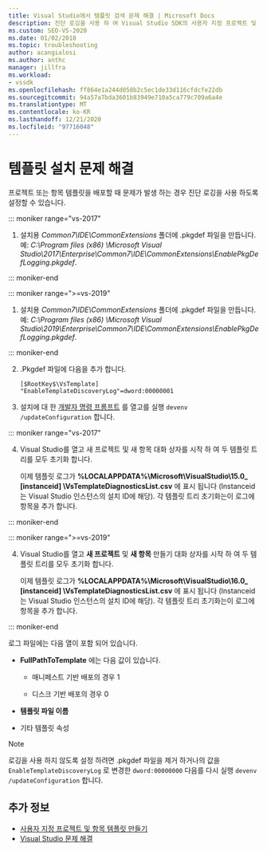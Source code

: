 ```yaml
---
title: Visual Studio에서 템플릿 검색 문제 해결 | Microsoft Docs
description: 진단 로깅을 사용 하 여 Visual Studio SDK의 사용자 지정 프로젝트 및 템플릿 배포 문제를 해결 하는 방법을 알아봅니다.
ms.custom: SEO-VS-2020
ms.date: 01/02/2018
ms.topic: troubleshooting
author: acangialosi
ms.author: anthc
manager: jillfra
ms.workload:
- vssdk
ms.openlocfilehash: ff864e1a244d058b2c5ec1de33d116cfdcfe22db
ms.sourcegitcommit: 94a57a7bda3601b83949e710a5ca779c709a6a4e
ms.translationtype: MT
ms.contentlocale: ko-KR
ms.lasthandoff: 12/21/2020
ms.locfileid: "97716048"
---
```

# <a name="troubleshooting-template-installation"></a>템플릿 설치 문제 해결

프로젝트 또는 항목 템플릿을 배포할 때 문제가 발생 하는 경우 진단 로깅을 사용 하도록 설정할 수 있습니다.

::: moniker range="vs-2017"

1. 설치용 *Common7\IDE\CommonExtensions* 폴더에 .pkgdef 파일을 만듭니다. 예: *C:\Program files (x86) \Microsoft Visual Studio\2017\Enterprise\Common7\IDE\CommonExtensions\EnablePkgDefLogging.pkgdef*.

::: moniker-end

::: moniker range=">=vs-2019"

1. 설치용 *Common7\IDE\CommonExtensions* 폴더에 .pkgdef 파일을 만듭니다. 예: *C:\Program files (x86) \Microsoft Visual Studio\2019\Enterprise\Common7\IDE\CommonExtensions\EnablePkgDefLogging.pkgdef*.

::: moniker-end

2. .Pkgdef 파일에 다음을 추가 합니다.

    ```
    [$RootKey$\VsTemplate]
    "EnableTemplateDiscoveryLog"=dword:00000001
    ```

3. 설치에 대 한 [개발자 명령 프롬프트](/dotnet/framework/tools/developer-command-prompt-for-vs) 를 열고를 실행 `devenv /updateConfiguration` 합니다.

::: moniker range="vs-2017"

4. Visual Studio를 열고 새 프로젝트 및 새 항목 대화 상자를 시작 하 여 두 템플릿 트리를 모두 초기화 합니다.

   이제 템플릿 로그가 **%LOCALAPPDATA%\Microsoft\VisualStudio\15.0_ [instanceid] \VsTemplateDiagnosticsList.csv** 에 표시 됩니다 (Instanceid는 Visual Studio 인스턴스의 설치 ID에 해당). 각 템플릿 트리 초기화는이 로그에 항목을 추가 합니다.

::: moniker-end

::: moniker range=">=vs-2019"

4. Visual Studio를 열고 **새 프로젝트** 및 **새 항목** 만들기 대화 상자를 시작 하 여 두 템플릿 트리를 모두 초기화 합니다.

   이제 템플릿 로그가 **%LOCALAPPDATA%\Microsoft\VisualStudio\16.0_ [instanceid] \VsTemplateDiagnosticsList.csv** 에 표시 됩니다 (Instanceid는 Visual Studio 인스턴스의 설치 ID에 해당). 각 템플릿 트리 초기화는이 로그에 항목을 추가 합니다.

::: moniker-end

로그 파일에는 다음 열이 포함 되어 있습니다.

- **FullPathToTemplate** 에는 다음 값이 있습니다.

  - 매니페스트 기반 배포의 경우 1

  - 디스크 기반 배포의 경우 0

- **템플릿 파일 이름**

- 기타 템플릿 속성

> [!NOTE]
> 로깅을 사용 하지 않도록 설정 하려면 .pkgdef 파일을 제거 하거나의 값을 `EnableTemplateDiscoveryLog` 로 변경한 `dword:00000000` 다음를 다시 실행 `devenv /updateConfiguration` 합니다.

## <a name="see-also"></a>추가 정보

- [사용자 지정 프로젝트 및 항목 템플릿 만들기](creating-custom-project-and-item-templates.md)
- [Visual Studio 문제 해결](/troubleshoot/visualstudio/welcome-visual-studio/)
